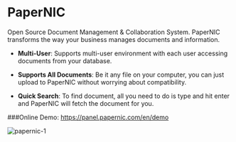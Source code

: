 PaperNIC 
========
Open Source Document Management & Collaboration System. PaperNIC transforms the way your business manages documents and information.

- **Multi-User**:  Supports multi-user environment with each user accessing documents from your database.

- **Supports All Documents**: Be it any file on your computer, you can just upload to PaperNIC without worrying about compatibility.

- **Quick Search**: To find document, all you need to do is type and hit enter and PaperNIC will fetch the document for you.

###Online Demo: https://panel.papernic.com/en/demo

![papernic-1](https://www.papernic.com/images/mac1.png "PaperNIC")


